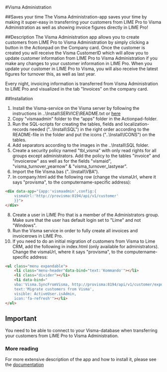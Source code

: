 #Visma Administration

##Saves your time
The Visma Administration-app saves your time by making it super-easy in transferring your customers from LIME Pro to Visma Administration as well as showing invoice figures directly in LIME Pro!

##Description
The Visma Administration app allows you to create customers from LIME Pro to Visma Administration by simply clicking a button in the Actionpad on the Company card. Once the customer is created you will receive the Visma CustomerID which will allow you to update customer information from LIME Pro to Visma Administration if you make any changes to your customer information in LIME Pro. When you update your customer in LIME Pro to Visma, you will also receive the latest figures for turnover this, as well as last year.

Every night, invoicing information is transferred from Visma Administration to LIME Pro and visualized in the tab "Invoices" on the company card.

##Installation
1. Install the Visma-service on the Visma server by following the instructions in ..\Install\SERVICE\README.txt or <a href="http://docs.lundalogik.com/pro/addons/visma-administration/installation">here</a>
2. Copy "vismaadmin" folder to the “apps” folder in the Actionpad-folder.
3. Run the SQL-scripts for creating the tables, fields and localization-records needed ("..\Install\SQL") in the right order according to the README-file in the folder and put the icons ("..\Install\ICONS") on the tables.
4. Add separators according to the images in the ..\Install\SQL folder.
5. Create a security policy named "tbl_visma" with only read rights for all groups except administrators. Add the policy to the tables "invoice" and "invoicerow" ass well as for the fields "vismaid", "visma_turnover_yearnow" & "visma_turnover_lastyear".
6. Import the file Visma.bas ("..\Install\VBA").
7. In company.html add the following row (change the vismaUrl, where it says "provisma", to the computername-specific address): 
``` html
<div data-app="{app:'vismaadmin',config:{
	vismaUrl:'http://provisma:8194/api/v1/customer'
	}}">
</div>
```
8. Create a user in LIME Pro that is a member of the Administrators group. Make sure that the user has default login set to "Lime" and not "Windows".
9. Run the Visma service in order to fully create all invoices and invoicerows in LIME Pro.
10. If you need to do an initial migration of customers from Visma to Lime CRM, add the following in index.html (only available for administrators). Change the vismaUrl, where it says "provisma", to the computername-specific address:
``` html
<ul class="menu expandable">
    <li class="menu-header"data-bind="text:'Kommando'"></li> 
    <li class="divider"></li>       
    <li data-bind="
    vba:'Visma.SyncFromVisma, http://provisma:8194/api/v1/customer/export', 
    text:'Migrate customers from Visma', 
    visible: ActiveUser.isAdmin,
    icon:'fa-refresh'"></li>   
</ul>
```

## Important
You need to be able to connect to your Visma-database when transferring your customers from LIME Pro to Visma Administration.

### More reading
For more extensive description of the app and how to install it, please see the <a href="http://docs.lundalogik.com/pro/addons/Visma-administration/start">documentation</a>

